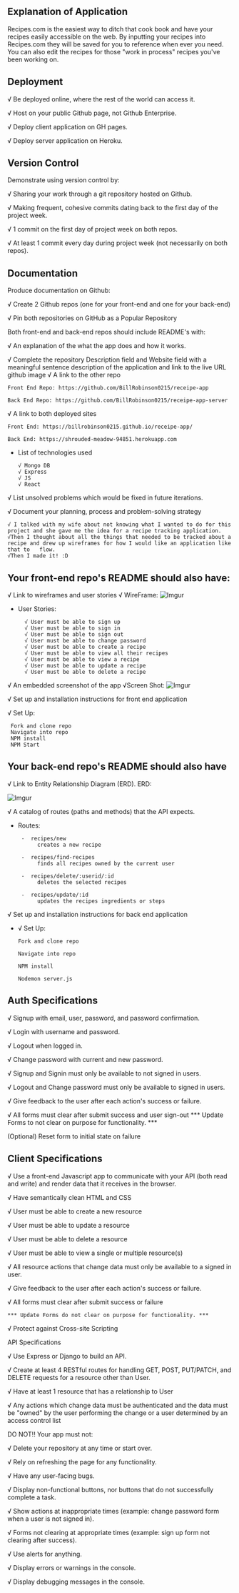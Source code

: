 ## Explanation of Application
Recipes.com is the easiest way to ditch that cook book and have your recipes easily accessible on the web. By inputting your recipes into Recipes.com they will be saved for you to reference when ever you need. You can also edit the recipes for those "work in process" recipes you've been working on. 

## Deployment

√ Be deployed online, where the rest of the world can access it.

√ Host on your public Github page, not Github Enterprise.

√ Deploy client application on GH pages.

√ Deploy server application on Heroku.

## Version Control

Demonstrate using version control by:

√ Sharing your work through a git repository hosted on Github.

√ Making frequent, cohesive commits dating back to the first day of the 
project week.

√ 1 commit on the first day of project week on both repos.

√ At least 1 commit every day during project week (not necessarily on both repos).

## Documentation

Produce documentation on Github:

√ Create 2 Github repos (one for your front-end and one for your back-end)

√ Pin both repositories on GitHub as a Popular Repository


Both front-end and back-end repos should include README's with:

√ An explanation of the what the app does and how it works.

√ Complete the repository Description field and Website field with a 
meaningful sentence description of the application and link to the live URL github image
√ A link to the other repo

    Front End Repo: https://github.com/BillRobinson0215/receipe-app

    Back End Repo: https://github.com/BillRobinson0215/receipe-app-server

√ A link to both deployed sites

    Front End: https://billrobinson0215.github.io/receipe-app/

    Back End: https://shrouded-meadow-94851.herokuapp.com

  - List of technologies used

        √ Mongo DB
        √ Express
        √ JS
        √ React
√ List unsolved problems which would be fixed in future iterations.

√ Document your planning, process and problem-solving strategy

    √ I talked with my wife about not knowing what I wanted to do for this project and she gave me the idea for a recipe tracking application.
    √Then I thought about all the things that needed to be tracked about a recipe and drew up wireframes for how I would like an application like that to   flow.
    √Then I made it! :D

## Your front-end repo's README should also have:

√ Link to wireframes and user stories
  √ WireFrame:
      ![Imgur](https://imgur.com/yBrkM5C.png)

  - User Stories:
          
          √ User must be able to sign up
          √ User must be able to sign in
          √ User must be able to sign out
          √ User must be able to change password
          √ User must be able to create a recipe
          √ User must be able to view all their recipes
          √ User must be able to view a recipe
          √ User must be able to update a recipe
          √ User must be able to delete a recipe
    
√ An embedded screenshot of the app
  √Screen Shot: 
    ![Imgur](https://imgur.com/rMvuhf8.png)

√ Set up and installation instructions for front end application
  
  √ Set Up:

     Fork and clone repo
     Navigate into repo
     NPM install
     NPM Start

## Your back-end repo's README should also have

√ Link to Entity Relationship Diagram (ERD).
  ERD: 
  
  ![Imgur](https://imgur.com/KSkCcv2.png)

√ A catalog of routes (paths and methods) that the API expects.

  - Routes:
          
         -  recipes/new
              creates a new recipe

         -  recipes/find-recipes
              finds all recipes owned by the current user

         -  recipes/delete/:userid/:id
              deletes the selected recipes

         -  recipes/update/:id
              updates the recipes ingredients or steps
      
√ Set up and installation instructions for back end application

-   √ Set Up:

        Fork and clone repo

        Navigate into repo

        NPM install

        Nodemon server.js

## Auth Specifications

√ Signup with email, user, password, and password confirmation.

√ Login with username and password.

√ Logout when logged in.

√ Change password with current and new password.

√ Signup and Signin must only be available to not signed in users.

√ Logout and Change password must only be available to signed in users.

√ Give feedback to the user after each action's success or failure.

√ All forms must clear after submit success and user sign-out
      *** Update Forms to not clear on purpose for functionality. ***

 (Optional) Reset form to initial state on failure

## Client Specifications

√ Use a front-end Javascript app to communicate with your API (both read and write) and render data that it receives in the browser.

√ Have semantically clean HTML and CSS

√ User must be able to create a new resource

√ User must be able to update a resource

√ User must be able to delete a resource

√ User must be able to view a single or multiple resource(s)

√ All resource actions that change data must only be available to a signed in user.

√ Give feedback to the user after each action's success or failure.

√ All forms must clear after submit success or failure
    
    *** Update Forms do not clear on purpose for functionality. ***

√ Protect against Cross-site Scripting

API Specifications

√ Use Express or Django to build an API.

√ Create at least 4 RESTful routes for handling GET, POST, PUT/PATCH, and DELETE requests for a resource other than User.

√ Have at least 1 resource that has a relationship to User

√ Any actions which change data must be authenticated and the data must be "owned" by the user performing the change or a user determined by an access     control list

DO NOT!!
Your app must not:

√ Delete your repository at any time or start over.

√ Rely on refreshing the page for any functionality.

√ Have any user-facing bugs.

√ Display non-functional buttons, nor buttons that do not successfully complete a task.

√ Show actions at inappropriate times (example: change password form when a user is not signed in).

√ Forms not clearing at appropriate times (example: sign up form not 
clearing after success).

√ Use alerts for anything.

√ Display errors or warnings in the console.

√ Display debugging messages in the console.